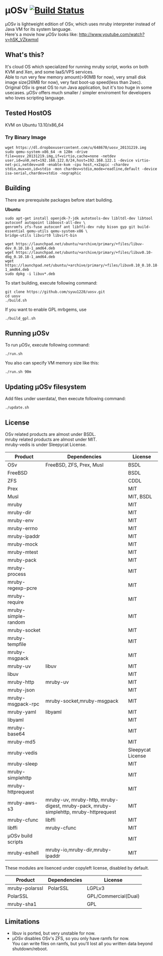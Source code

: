 µOSv [![Build Status](https://travis-ci.org/syuu1228/uosv.png?branch=master)](https://travis-ci.org/syuu1228/uosv)
====

µOSv is lightweight edition of OSv, which uses mruby interpreter instead of Java VM for its system language.  
Here's a movie how µOSv looks like: http://www.youtube.com/watch?v=hSK_VZkwmxI

## What's this?

It's cloud OS which specialized for running mruby script, works on both KVM and Xen, and some IaaS/VPS services.  
Able to run very few memory amount(>90MB for now), very small disk image size(26MB for now), very fast boot-up speed(less than 2sec).  
Original OSv is great OS to run Java application, but it's too huge in some usecases.
µOSv offers much smaller / simpler enviroment for developers who loves scripting language.

## Tested HostOS
KVM on Ubuntu 13.10/x86_64

### Try Binary Image

    wget https://dl.dropboxusercontent.com/u/648670/uosv_20131219.img
    sudo qemu-system-x86_64 -m 128m -drive file=uosv_20131219.img,if=virtio,cache=none -netdev user,id=un0,net=192.168.122.0/24,host=192.168.122.1 -device virtio-net-pci,netdev=un0 -enable-kvm -cpu host,+x2apic -chardev stdio,mux=on,id=stdio -mon chardev=stdio,mode=readline,default -device isa-serial,chardev=stdio -nographic

## Building

There are prerequisite packages before start building.

**Ubuntu**
```
sudo apt-get install openjdk-7-jdk autotools-dev libltdl-dev libtool autoconf autopoint libboost-all-dev \
genromfs zfs-fuse autoconf ant libffi-dev ruby bison gyp git build-essential qemu-utils qemu-system-x86 \
bridge-utils libvirt0 libvirt-bin

wget https://launchpad.net/ubuntu/+archive/primary/+files/libuv-dev_0.10.18-1_amd64.deb
wget https://launchpad.net/ubuntu/+archive/primary/+files/libuv0.10-dbg_0.10.18-1_amd64.deb
wget https://launchpad.net/ubuntu/+archive/primary/+files/libuv0.10_0.10.18-1_amd64.deb
sudo dpkg -i libuv*.deb
```

To start building, execute following command:
```
git clone https://github.com/syuu1228/uosv.git
cd uosv
./build.sh
```

If you want to enable GPL mrbgems, use
```
./build_gpl.sh
```

## Running µOSv

To run µOSv, execute following command:
```
./run.sh
```

You also can specify VM memory size like this:
```
./run.sh 90m
```


## Updating µOSv filesystem

Add files under userdata/, then execute following command:
```
./update.sh
```

## License

OSv related products are almost under BSDL.   
mruby related products are almost under MIT.  
mruby-vedis is under Sleepycat License.  

|Product|Dependencies|License |
|------ |----------- |------- |
|OSv|FreeBSD, ZFS, Prex, Musl|BSDL|
|FreeBSD| |BSDL|
|ZFS| |CDDL|
|Prex| |MIT|
|Musl| |MIT, BSDL|
|mruby| |MIT|
|mruby-dir| |MIT|
|mruby-env| |MIT|
|mruby-errno| |MIT|
|mruby-ipaddr| |MIT|
|mruby-mock| |MIT|
|mruby-mtest| |MIT|
|mruby-pack| |MIT|
|mruby-process| |MIT|
|mruby-regexp-pcre| |MIT|
|mruby-require| |MIT|
|mruby-simple-random| |MIT|
|mruby-socket| |MIT|
|mruby-tempfile| |MIT|
|mruby-msgpack| |MIT|
|mruby-uv|libuv|MIT|
|libuv| |MIT|
|mruby-http|mruby-uv|MIT|
|mruby-json| |MIT|
|mruby-msgpack-rpc|mruby-socket,mruby-msgpack|MIT|
|mruby-yaml|libyaml|MIT|
|libyaml| |MIT|
|mruby-base64| |MIT|
|mruby-md5| |MIT|
|mruby-vedis| |Sleepycat License|
|mruby-sleep| |MIT|
|mruby-simplehttp| |MIT|
|mruby-httprequest| |MIT|
|mruby-aws-s3|mruby-uv, mruby-http, mruby-digest, mruby-pack, mruby-simplehttp, mruby-httprequest|MIT|
|mruby-cfunc|libffi|MIT|
|libffi|mruby-cfunc|MIT|
|μOSv build scripts| |MIT|
|mruby-eshell|mruby-io,mruby-dir,mruby-ipaddr|MIT|

These modules are lisenced under copyleft license, disabled by default.

|Product|Dependencies|License |
|------ |----------- |------- |
|mruby-polarssl|PolarSSL|LGPLv3|
|PolarSSL| |GPL/Commercial(Dual)| 
|mruby-sha1| |GPL|

## Limitations
* libuv is ported, but very unstable for now.
* µOSv disables OSv's ZFS, so you only have ramfs for now.  
You can write files on ramfs, but you'll lost all you written data beyond shutdown/reboot.
